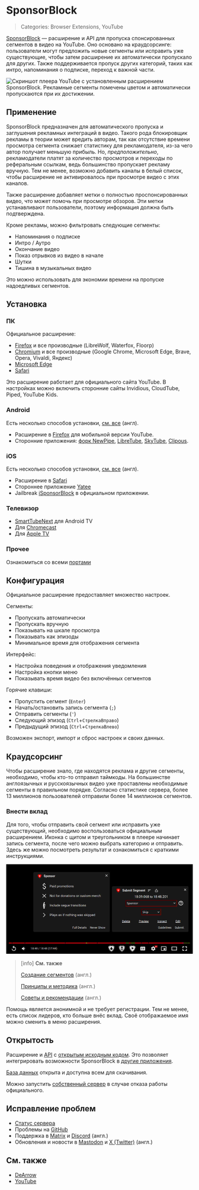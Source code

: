 # SponsorBlock
> Categories: Browser Extensions, YouTube

[SponsorBlock](https://sponsor.ajay.app) — расширение и API для пропуска
спонсированных сегментов в видео на YouTube. Оно основано на краудсорсинге:
пользователи могут предложить новые сегменты или исправить уже существующие,
чтобы затем расширение их автоматически пропускало для других. Также
поддерживается пропуск других категорий, таких как интро, напоминания о
подписке, переход к важной части.

![Скриншот плеера YouTube с установленным расширением SponsorBlock.
Рекламные сегменты помечены цветом и автоматически пропускаются при их
достижении.](/media/sponsorblock.jpg)

## Применение

SponsorBlock предназначен для автоматического пропуска и заглушения рекламных
интеграций в видео. Такого рода блокировщик рекламы в теории может вредить
авторам, так как отсутствие времени просмотра сегмента снижает статистику для
рекламодателя, из-за чего автор получает меньшую прибыль. Но,
*предположительно*, рекламодатели платят за количество просмотров и переходы
по реферальным ссылкам, ведь большинство пропускает рекламу вручную. Тем не
менее, возможно добавить каналы в белый список, чтобы расширение не
активировалось при просмотре видео с этих каналов.

Также расширение добавляет метки о полностью проспонсированных видео, что может
помочь при просмотре обзоров. Эти метки устанавливают пользователи, поэтому
информация должна быть подтверждена.

Кроме рекламы, можно фильтровать следующие сегменты:

- Напоминания о подписке
- Интро / Аутро
- Окончание видео
- Показ отрывков из видео в начале
- Шутки
- Тишина в музыкальных видео

Это можно использовать для экономии времени на пропуске надоедливых сегментов.

## Установка

### ПК

Официальное расширение:

- [Firefox](https://addons.mozilla.org/addon/sponsorblock) и все производные
(LibreWolf, Waterfox, Floorp)
- [Chromium](https://chrome.google.com/webstore/detail/mnjggcdmjocbbbhaepdhchncahnbgone)
и все производные (Google Chrome, Microsoft Edge, Brave, Opera, Vivaldi, Яндекс)
- [Microsoft Edge](https://github.com/ajayyy/SponsorBlock/wiki/Edge)
- [Safari](https://github.com/ajayyy/SponsorBlock/wiki/Safari)

Это расширение работает для официального сайта YouTube. В настройках
можно включить сторонние сайты Invidious, CloudTube, Piped, YouTube Kids.

### Android

Есть несколько способов установки, [см. все](https://github.com/ajayyy/SponsorBlock/wiki/Android)
(англ).

- Расширение в
[Firefox](https://addons.mozilla.org/android/addon/sponsorblock) для мобильной
версии YouTube.
- Сторонние приложения:
[форк NewPipe](https://github.com/polymorphicshade/NewPipe#newpipe-x-sponsorblock),
[LibreTube](https://github.com/libre-tube/LibreTube),
[SkyTube](https://github.com/SkyTubeTeam/SkyTube),
[Clipous](https://github.com/lamarios/clipious).

### iOS

Есть несколько способов установки, [см. все](https://github.com/ajayyy/SponsorBlock/wiki/iOS)
(англ).

- Расширение в [Safari](https://github.com/ajayyy/SponsorBlock/wiki/Safari)
- Стороннее приложение [Yatee](https://apps.apple.com/app/yattee/id1595136629)
- Jailbreak [iSponsorBlock](https://github.com/Galactic-Dev/iSponsorBlock) в
официальном приложении.

### Телевизор

- [SmartTubeNext](https://github.com/yuliskov/SmartTubeNext) для Android TV
- Для [Chromecast](https://github.com/yuliskov/SmartTubeNext)
- Для [Apple TV](https://github.com/dmunozv04/iSponsorBlockTV)

### Прочее

Ознакомиться со всеми [портами](https://github.com/ajayyy/SponsorBlock/wiki/3rd-Party-Ports)

## Конфигурация

Официальное расширение предоставляет множество настроек.

Сегменты:

- Пропускать автоматически
- Пропускать вручную
- Показывать на шкале просмотра
- Показывать как эпизоды
- Минимальное время для отображения сегмента

Интерфейс:

- Настройка поведения и отображения уведомления
- Настройка кнопки меню
- Показывать время видео без включённых сегментов

Горячие клавиши:

- Пропустить сегмент (`Enter`)
- Начать/остановить запись сегмента (`;`)
- Отправить сегменты (`'`)
- Следующий эпизод (`Ctrl`+`СтрелкаВправо`)
- Предыдущий эпизод (`Ctrl`+`СтрелкаВлево`)

Возможен экспорт, импорт и сброс настроек и своих данных.

## Краудсорсинг

Чтобы расширение знало, где находятся реклама и другие сегменты, необходимо,
чтобы кто-то отправил таймкоды. На большинстве англоязычных и русскоязычных
видео уже проставлены необходимые сегменты в правильном порядке. Согласно
статистике сервера, более 13 миллионов пользователей отправили более 14
миллионов сегментов.

### Внести вклад

Для того, чтобы отправить свой сегмент или исправить уже существующий,
необходимо воспользоваться официальным расширением. Иконка с щитом и
треугольником в плеере начинает запись сегмента, после чего можно выбрать
категорию и отправить. Здесь же можно посмотреть результат и
ознакомиться с краткими инструкциями.

![Скриншот, показывающий основной интерфейс отправки сегментов.](/media/sponsorblock_creating_segments.jpg)

> [info]
> **См. также**
>
> [Создание сегментов](https://wiki.sponsor.ajay.app/w/Creating_Segments) (англ.)
>
> [Принципы и методика](https://wiki.sponsor.ajay.app/w/Guidelines) (англ.)
>
> [Советы и рекомендации](https://wiki.sponsor.ajay.app/w/Advice_for_submitting) (англ.)

Помощь является анонимной и не требует регистрации. Тем не менее, есть список
лидеров, кто больше внёс вклад. Своё отображаемое имя можно сменить в меню
расширения.

## Открытость

Расширение и [API](https://wiki.sponsor.ajay.app/w/API_Docs) с
[открытым исходным кодом](https://github.com/ajayyy/SponsorBlock). Это
позволяет интегрировать возможности SponsorBlock в
[другие приложения](https://github.com/ajayyy/SponsorBlock/wiki/3rd-Party-Ports).

[База данных](https://sponsor.ajay.app/database) открыта и доступна всем для
скачивания.

Можно запустить [собственный сервер](https://github.com/mchangrh/sb-mirror)
в случае отказа работы официального.

## Исправление проблем

- [Статус сервера](https://status.sponsor.ajay.app/)
- Проблемы на [GitHub](https://github.com/ajayyy/SponsorBlock/issues)
- Поддержка в
[Matrix](https://matrix.to/#/#sponsor:ajay.app)
и [Discord](https://discord.gg/SponsorBlock) (англ.)
- Обновления и новости в [Mastodon](https://fosstodon.org/@sponsorblock) и
[X (Twitter)](https://twitter.com/SponsorBlock) (англ.)

## См. также

- [DeArrow](/wiki/dearrow.html)
- [YouTube](/wiki/youtube.html)
